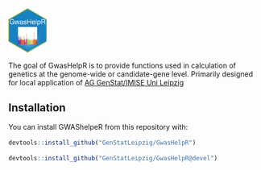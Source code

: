 <img src="https://github.com/GenStatLeipzig/GwasHelpR/blob/main/data/hex-GwasHelpR.png"  width="15%" height="15%">


<!-- badges: start -->

<!-- badges: end -->

The goal of GwasHelpR is to provide functions used in calculation of
genetics at the genome-wide or candidate-gene level. Primarily designed
for local application of [AG GenStat/IMISE Uni
Leipzig](https://www.genstat.imise.uni-leipzig.de/)


## Installation

You can install GWAShelpeR from this repository with:

``` r
devtools::install_github("GenStatLeipzig/GwasHelpR")
```


``` r
devtools::install_github("GenStatLeipzig/GwasHelpR@devel")
```

